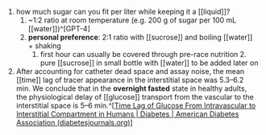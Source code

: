 1. how much sugar can you fit per liter while keeping it a [[liquid]]?
	1. ~1:2 ratio at room temperature (e.g. 200 g of sugar per 100 mL [[water]])^[GPT-4]
	2. **personal preference**: 2:1 ratio with [[sucrose]] and boiling [[water]] + shaking
		1. first hour can usually be covered through pre-race nutrition
			2. pure [[sucrose]] in small bottle with [[water]] to be added later on
2. After accounting for catheter dead space and assay noise, the mean [[time]] lag of tracer appearance in the interstitial space was 5.3–6.2 min. We conclude that in the **overnight fasted** state in healthy adults, the physiological delay of [[glucose]] transport from the vascular to the interstitial space is 5–6 min.^[[Time Lag of Glucose From Intravascular to Interstitial Compartment in Humans | Diabetes | American Diabetes Association (diabetesjournals.org)](https://diabetesjournals.org/diabetes/article/62/12/4083/33941/Time-Lag-of-Glucose-From-Intravascular-to)]